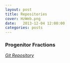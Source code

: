 ```yaml
---
layout: post
title: Repositories
cover: HzWeb.png
date:   2013-12-04 12:00:00
categories: posts
---
```


### Progenitor Fractions
[*Git Repository*](https://github.com/garrethmartin/progenitor-fractions/ "github")
